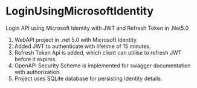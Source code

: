 # LoginUsingMicrosoftIdentity
Login API using Microsoft Identity with JWT and Refresh Token in .Net5.0

1. WebAPI project in .net 5.0 with Microsoft Identity.
2. Added JWT to authenticate with lifetime of 15 minutes.
3. Refresh Token Api is added, which client can utilise to refresh JWT before it expires.
4. OpenAPI Security Scheme is implemented for swagger documentation with authorization.
5. Project uses SQLite database for persisting Identity details.
